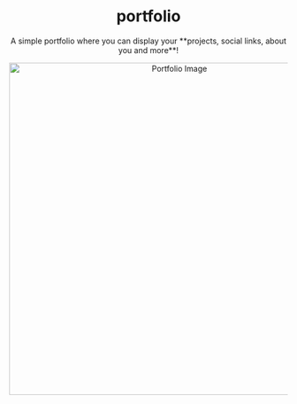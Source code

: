 # <h1 align="center">portfolio</h1>

<p align="center">
    A simple portfolio where you can display your **projects, social links, about you and more**!
</p>

<p align="center">
    <img src="path/to/your/image.jpg" alt="Portfolio Image" width="600"/>
</p>

